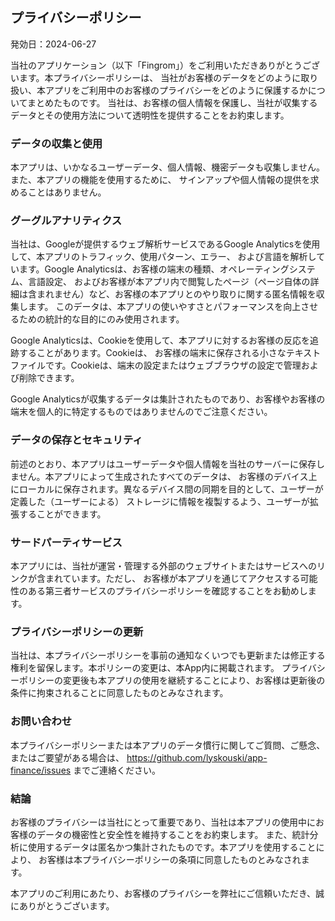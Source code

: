 ## プライバシーポリシー

発効日：2024-06-27

当社のアプリケーション（以下「Fingrom」）をご利用いただきありがとうございます。本プライバシーポリシーは、
当社がお客様のデータをどのように取り扱い、本アプリをご利用中のお客様のプライバシーをどのように保護するかについてまとめたものです。
当社は、お客様の個人情報を保護し、当社が収集するデータとその使用方法について透明性を提供することをお約束します。

### データの収集と使用

本アプリは、いかなるユーザーデータ、個人情報、機密データも収集しません。また、本アプリの機能を使用するために、
サインアップや個人情報の提供を求めることはありません。

### グーグルアナリティクス

当社は、Googleが提供するウェブ解析サービスであるGoogle Analyticsを使用して、本アプリのトラフィック、使用パターン、エラー、
および言語を解析しています。Google Analyticsは、お客様の端末の種類、オペレーティングシステム、言語設定、
およびお客様が本アプリ内で閲覧したページ（ページ自体の詳細は含まれません）など、お客様の本アプリとのやり取りに関する匿名情報を収集します。
このデータは、本アプリの使いやすさとパフォーマンスを向上させるための統計的な目的にのみ使用されます。

Google Analyticsは、Cookieを使用して、本アプリに対するお客様の反応を追跡することがあります。Cookieは、
お客様の端末に保存される小さなテキストファイルです。Cookieは、端末の設定またはウェブブラウザの設定で管理および削除できます。

Google Analyticsが収集するデータは集計されたものであり、お客様やお客様の端末を個人的に特定するものではありませんのでご注意ください。

### データの保存とセキュリティ

前述のとおり、本アプリはユーザーデータや個人情報を当社のサーバーに保存しません。本アプリによって生成されたすべてのデータは、
お客様のデバイス上にローカルに保存されます。異なるデバイス間の同期を目的として、ユーザーが定義した（ユーザーによる）
ストレージに情報を複製するよう、ユーザーが拡張することができます。

### サードパーティサービス

本アプリには、当社が運営・管理する外部のウェブサイトまたはサービスへのリンクが含まれています。ただし、
お客様が本アプリを通じてアクセスする可能性のある第三者サービスのプライバシーポリシーを確認することをお勧めします。

### プライバシーポリシーの更新

当社は、本プライバシーポリシーを事前の通知なくいつでも更新または修正する権利を留保します。本ポリシーの変更は、本App内に掲載されます。
プライバシーポリシーの変更後も本アプリの使用を継続することにより、お客様は更新後の条件に拘束されることに同意したものとみなされます。

### お問い合わせ

本プライバシーポリシーまたは本アプリのデータ慣行に関してご質問、ご懸念、またはご要望がある場合は、
https://github.com/lyskouski/app-finance/issues までご連絡ください。

### 結論

お客様のプライバシーは当社にとって重要であり、当社は本アプリの使用中にお客様のデータの機密性と安全性を維持することをお約束します。
また、統計分析に使用するデータは匿名かつ集計されたものです。本アプリを使用することにより、
お客様は本プライバシーポリシーの条項に同意したものとみなされます。

本アプリのご利用にあたり、お客様のプライバシーを弊社にご信頼いただき、誠にありがとうございます。
